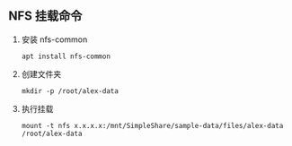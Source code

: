 ## NFS 挂载命令

1. 安装 nfs-common

   ```shell
   apt install nfs-common
   ```

2. 创建文件夹

   ```shell
   mkdir -p /root/alex-data
   ```

3. 执行挂载

   ```shell
   mount -t nfs x.x.x.x:/mnt/SimpleShare/sample-data/files/alex-data /root/alex-data
   ```

   
